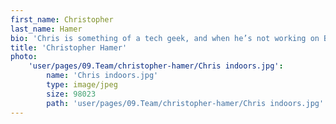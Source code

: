 ```yaml
---
first_name: Christopher
last_name: Hamer
bio: 'Chris is something of a tech geek, and when he’s not working on B2B tech PR he reviews more consumer focussed tech online. Having joined Spark in 2015, he has spent most of his career on B2B technology accounts. As such, he uses his geeky knowledge to digest and understand complex offerings from clients in order to capture journalists’ imaginations and get great results for them. He is also an avid street-art collector and can often be seen snapping photos of the latest pieces in Soho during his lunchbreak. '
title: 'Christopher Hamer'
photo:
    'user/pages/09.Team/christopher-hamer/Chris indoors.jpg':
        name: 'Chris indoors.jpg'
        type: image/jpeg
        size: 98023
        path: 'user/pages/09.Team/christopher-hamer/Chris indoors.jpg'
---
```


